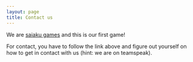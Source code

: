```yaml
---
layout: page
title: Contact us
---
```


We are [saiaku games](http://xn--smst-loa.se/) and this is our first game!

For contact, you have to follow the link above and figure out yourself on how to get in contact with us (hint: we are on teamspeak).
